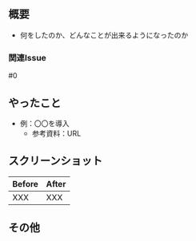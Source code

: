 ## 概要

- 何をしたのか、どんなことが出来るようになったのか

### 関連Issue

#0

## やったこと

- 例：〇〇を導入
  - 参考資料：URL

## スクリーンショット

|  Before  |  After  |
| ---- | ---- |
|  XXX  |  XXX  |

## その他
